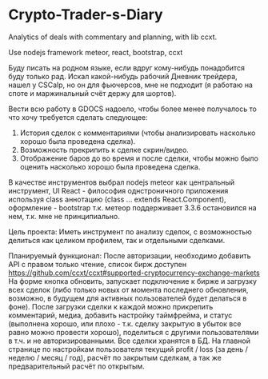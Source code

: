 # Crypto-Trader-s-Diary
Analytics of deals with commentary and planning, with lib ccxt.

Use nodejs framework meteor, react, bootstrap, ccxt

Буду писать на родном языке, если вдруг кому-нибудь понадобится буду только рад.
Искал какой-нибудь рабочий Дневник трейдера, нашел у CSCalp, но он для фьючерсов, мне не подходит (я работаю на споте и маржинальный счёт держу для шортов).

Вести всю работу в GDOCS надоело, чтобы более менее получалось то что хочу требуется сделать следующее:
1. История сделок с комментариями (чтобы анализировать насколько хорошо была проведена сделка).
2. Возможность прекрипить к сделке скрин/видео.
3. Отображение баров до во время и после сделки, чтобы можно было оценить насколько хорошо была проведена сделка.

В качестве инструментов выбрал nodejs meteor как центральный инструмент, UI React - философия однстроничного приложения используя class аннотацию (class ... extends React.Component), оформление - bootstrap т.к. метеор поддерживает 3.3.6 остановился на нем, т.к. мне не принципиально.

Цель проекта:
Иметь инструмент по анализу сделок, с возможностью делиться как целиком профилем, так и отдельными сделками.

Планируемый функционал:
После авторизации, необходимо добавить API с правом только чтение, список бирж доступен https://github.com/ccxt/ccxt#supported-cryptocurrency-exchange-markets
На форме кнопка обновить, запускает подключение к бирже и загрузку всех сделок (либо только новых от момента последнего обновления, возможно, в будущем для активных пользователей будет делаться в фоне).
После загрузки сделки к каждой можно прикрепить комментарий, медиа, добавить настройку таймфрейма, и статус (выполнена хорошо, или плохо - т.к. сделку закрытую в убыток все равно можно провести хорошо), поделиться с другими пользователями в т.ч. и не авторизированными.
Все сделки хранятся в БД.
На главной странице по настройкам пользователя текущий profit / loss (за день / неделю / месяц / год), расчёт по закрытым сделкам, а так же предварительный расчёт по открытым.
